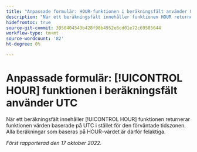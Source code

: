 ```yaml
---
title: "Anpassade formulär: HOUR-funktionen i beräkningsfält använder UTC"
description: "När ett beräkningsfält innehåller funktionen HOUR returnerar funktionen värden baserade på UTC i stället för den förväntade tidszonen. Därför är alla beräkningar som baseras på HOUR-värdet felaktiga."
hidefromtoc: true
source-git-commit: 3950404543b428f98b4952e6cd01e72c69585644
workflow-type: tm+mt
source-wordcount: '82'
ht-degree: 0%

---
```



# Anpassade formulär: [!UICONTROL HOUR] funktionen i beräkningsfält använder UTC

När ett beräkningsfält innehåller [!UICONTROL HOUR] funktionen returnerar funktionen värden baserade på UTC i stället för den förväntade tidszonen. Alla beräkningar som baseras på HOUR-värdet är därför felaktiga.

_Först rapporterad den 17 oktober 2022._

